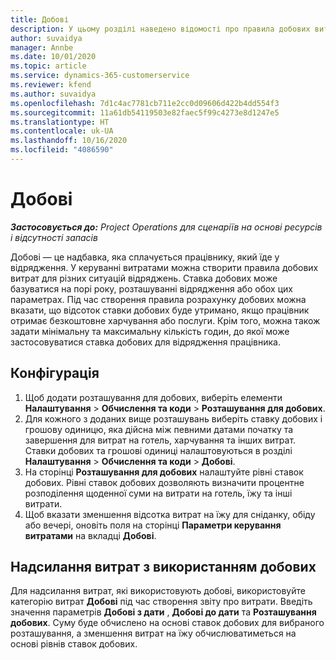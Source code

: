 ```yaml
---
title: Добові
description: У цьому розділі наведено відомості про правила добових витрат, що використовуються в керуванні витратами.
author: suvaidya
manager: Annbe
ms.date: 10/01/2020
ms.topic: article
ms.service: dynamics-365-customerservice
ms.reviewer: kfend
ms.author: suvaidya
ms.openlocfilehash: 7d1c4ac7781cb711e2cc0d09606d422b4dd554f3
ms.sourcegitcommit: 11a61db54119503e82faec5f99c4273e8d1247e5
ms.translationtype: HT
ms.contentlocale: uk-UA
ms.lasthandoff: 10/16/2020
ms.locfileid: "4086590"
---
```

# <a name="per-diems"></a>Добові

_**Застосовується до:** Project Operations для сценаріїв на основі ресурсів і відсутності запасів_


Добові — це надбавка, яка сплачується працівнику, який їде у відрядження. У керуванні витратами можна створити правила добових витрат для різних ситуацій відряджень. Ставка добових може базуватися на порі року, розташуванні відрядження або обох цих параметрах. Під час створення правила розрахунку добових можна вказати, що відсоток ставки добових буде утримано, якщо працівник отримає безкоштовне харчування або послуги. Крім того, можна також задати мінімальну та максимальну кількість годин, до якої може застосовуватися ставка добових для відрядження працівника.

## <a name="configuration"></a>Конфігурація 

1. Щоб додати розташування для добових, виберіть елементи **Налаштування** > **Обчислення та коди** > **Розташування для добових**.
2. Для кожного з доданих вище розташувань виберіть ставку добових і грошову одиницю, яка дійсна між певними датами початку та завершення для витрат на готель, харчування та інших витрат. Ставки добових та грошові одиниці налаштовуються в розділі **Налаштування** > **Обчислення та коди** > **Добові**.
3. На сторінці **Розташування для добових** налаштуйте рівні ставок добових. Рівні ставок добових дозволяють визначити процентне розподілення щоденної суми на витрати на готель, їжу та інші витрати. 
4. Щоб вказати зменшення відсотка витрат на їжу для сніданку, обіду або вечері, оновіть поля на сторінці **Параметри керування витратами** на вкладці **Добові**. 
    
## <a name="submit-expenses-using-per-diem"></a>Надсилання витрат з використанням добових
Для надсилання витрат, які використовують добові, використовуйте категорію витрат **Добові** під час створення звіту про витрати. Введіть значення параметрів **Добові з дати** , **Добові до дати** та **Розташування добових**. Суму буде обчислено на основі ставок добових для вибраного розташування, а зменшення витрат на їжу обчислюватиметься на основі рівнів ставок добових.
